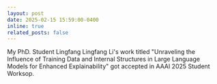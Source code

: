 ```yaml
---
layout: post
date: 2025-02-15 15:59:00-0400
inline: true
related_posts: false
---
```


My PhD. Student Lingfang Lingfang Li's work titled "Unraveling the Influence of Training Data and Internal Structures in Large Language Models for Enhanced Explainability" got accepted in AAAI 2025 Student Worksop.  
